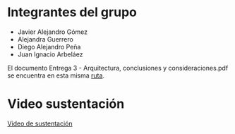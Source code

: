 # Integrantes del grupo
* Javier Alejandro Gómez
* Alejandra Guerrero
* Diego Alejandro Peña
* Juan Ignacio Arbeláez

El documento Entrega 3 - Arquitectura, conclusiones y consideraciones.pdf se encuentra en esta misma [ruta](https://github.com/aguerrero10/Desarrollo-cloud-grupal/blob/main/Documentacion/Entrega%203%20-%20Arquitectura%2C%20conclusiones%20y%20consideraciones.pdf).

# Video sustentación
[Video de sustentación](https://uniandes.sharepoint.com/:v:/s/DesarrolloSolucionesCloud2023-I/ESLq4U7O_k9FhWv27wupN8QBcGh4TiRdUmZhp_q5HAbcPg)

